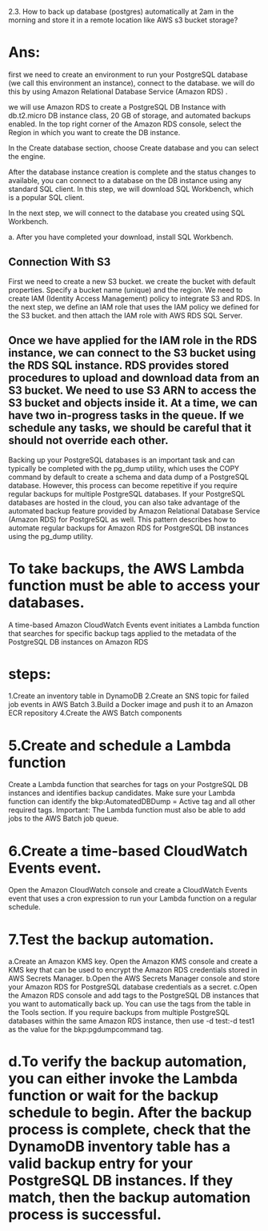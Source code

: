 2.3. How to back up database (postgres) automatically at 2am in the morning and
store it in a remote location like AWS s3 bucket storage?

# Ans:

first we need to create an environment to run your PostgreSQL database (we call this environment an instance), connect to the database.
we will do this by using  Amazon Relational Database Service (Amazon RDS) .

we will use Amazon RDS to create a PostgreSQL DB Instance with db.t2.micro DB instance class, 20 GB of storage, and automated backups enabled.
In the top right corner of the Amazon RDS console, select the Region in which you want to create the DB instance.

In the Create database section, choose Create database and you can select the engine.


After the database instance creation is complete and the status changes to available, you can connect to a database on the DB instance using any standard SQL client. In this step, we will download SQL Workbench, which is a popular SQL client.

In the next step, we will connect to the database you created using SQL Workbench.

a. After you have completed your download, install SQL Workbench.


## Connection With S3
First we need to create a new S3 bucket. we create the bucket with default properties. Specify a bucket name (unique) and the region.
We need to create IAM (Identity Access Management) policy to integrate S3 and RDS.
In the next step, we define an IAM role that uses the IAM policy we defined for the S3 bucket.
and then attach the IAM role with AWS RDS SQL Server.

## Once we have applied for the IAM role in the RDS instance, we can connect to the S3 bucket using the RDS SQL instance. RDS provides stored procedures to upload and download data from an S3 bucket. We need to use S3 ARN to access the S3 bucket and objects inside it. At a time, we can have two in-progress tasks in the queue. If we schedule any tasks, we should be careful that it should not override each other.

 Backing up your PostgreSQL databases is an important task and can typically be completed with the pg_dump utility, which uses the COPY command by default to create a schema and data dump of a PostgreSQL database. However, this process can become repetitive if you require regular backups for multiple PostgreSQL databases. If your PostgreSQL databases are hosted in the cloud, you can also take advantage of the automated backup feature provided by Amazon Relational Database Service (Amazon RDS) for PostgreSQL as well. This pattern describes how to automate regular backups for Amazon RDS for PostgreSQL DB instances using the pg_dump utility.

# To take backups, the AWS Lambda function must be able to access your databases.
A time-based Amazon CloudWatch Events event initiates a Lambda function that searches for specific backup tags applied to the metadata of the PostgreSQL DB instances on Amazon RDS

# steps:
1.Create an inventory table in DynamoDB
2.Create an SNS topic for failed job events in AWS Batch
3.Build a Docker image and push it to an Amazon ECR repository
4.Create the AWS Batch components
# 5.Create and schedule a Lambda function
Create a Lambda function that searches for tags on your PostgreSQL DB instances and identifies backup candidates. Make sure your Lambda function can identify the bkp:AutomatedDBDump = Active tag and all other required tags. Important: The Lambda function must also be able to add jobs to the AWS Batch job queue.
# 6.Create a time-based CloudWatch Events event.
Open the Amazon CloudWatch console and create a CloudWatch Events event that uses a cron expression to run your Lambda function on a regular schedule. 

# 7.Test the backup automation.
a.Create an Amazon KMS key.
Open the Amazon KMS console and create a KMS key that can be used to encrypt the Amazon RDS credentials stored in AWS Secrets Manager.
b.Open the AWS Secrets Manager console and store your Amazon RDS for PostgreSQL database credentials as a secret.
c.Open the Amazon RDS console and add tags to the PostgreSQL DB instances that you want to automatically back up. You can use the tags from the table in the Tools section. If you require backups from multiple PostgreSQL databases within the same Amazon RDS instance, then use -d test:-d test1 as the value for the bkp:pgdumpcommand tag.
# d.To verify the backup automation, you can either invoke the Lambda function or wait for the backup schedule to begin. After the backup process is complete, check that the DynamoDB inventory table has a valid backup entry for your PostgreSQL DB instances. If they match, then the backup automation process is successful.




